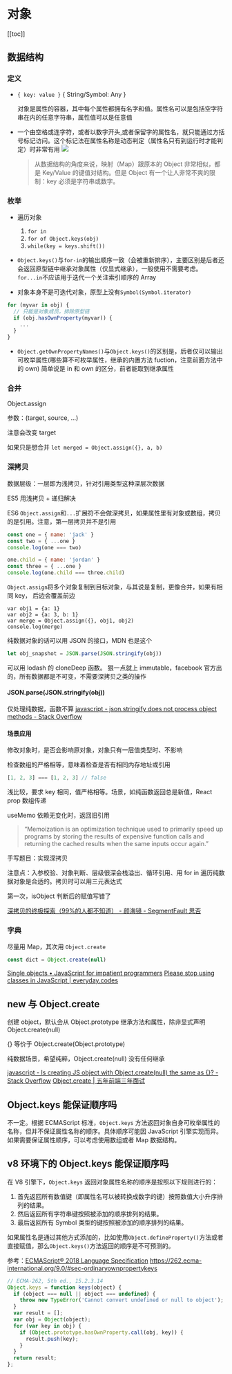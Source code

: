 # 对象
[[toc]]

## 数据结构
### 定义

- `{ key: value }` { String/Symbol: Any }

  对象是属性的容器，其中每个属性都拥有名字和值。属性名可以是包括空字符串在内的任意字符串，属性值可以是任意值

- 一个由空格或连字符，或者以数字开头,或者保留字的属性名，就只能通过方括号标记访问。这个标记法在属性名称是动态判定（属性名只有到运行时才能判定）时非常有用
  ![](http://wx4.sinaimg.cn/large/4e5d3ea7ly1fcj043tniuj206u06h3yj.jpg)
  > 从数据结构的角度来说，映射（Map）跟原本的 Object 非常相似，都是 Key/Value 的键值对结构。但是 Object 有一个让人非常不爽的限制：key 必须是字符串或数字。

### 枚举

-  遍历对象

    1. `for in`
    2. `for of Object.keys(obj)`
    3. `while(key = keys.shift())`

- `Object.keys()`与`for-in`的输出顺序一致（会被重新排序），主要区别是后者还会返回原型链中继承对象属性（仅显式继承），一般使用不需要考虑。`for...in`不应该用于迭代一个关注索引顺序的 Array
-  对象本身不是可迭代对象，原型上没有`Symbol(Symbol.iterator)`

```js
for (myvar in obj) {
  // 只能是对象成员，排除原型链
  if (obj.hasOwnProperty(myvar)) {
    ...
  }
}

```

- `Object.getOwnPropertyNames()`与`Object.keys()`的区别是，后者仅可以输出可枚举属性(哪些算不可枚举属性，继承的内置方法 fuction，注意前面方法中的 own)
  简单说是 in 和 own 的区分，前者能取到继承属性

### 合并
Object.assign

参数：(target, source, ...)

注意会改变 target

如果只是想合并 `let merged = Object.assign({}, a, b)`

### 深拷贝
数据层级：一层即为浅拷贝，针对引用类型这种深层次数据

ES5 用浅拷贝 + 递归解决

ES6 `Object.assign`和`...`扩展符不会做深拷贝，如果属性里有对象或数组，拷贝的是引用。注意，第一层拷贝并不是引用

```js
const one = { name: 'jack' }
const two = { ...one }
console.log(one === two)

one.child = { name: 'jordan' }
const three = { ...one }
console.log(one.child === three.child)
```

`Object.assign`将多个对象复制到目标对象，与其说是复制，更像合并，如果有相同 key， 后边会覆盖前边

```JS
var obj1 = {a: 1}
var obj2 = {a: 3, b: 1}
var merge = Object.assign({}, obj1, obj2)
console.log(merge)
```

纯数据对象的话可以用 JSON 的接口，MDN 也是这个

```js
let obj_snapshot = JSON.parse(JSON.stringify(obj))
```

可以用 lodash 的 cloneDeep 函数。
狠一点就上 immutable，facebook 官方出的，所有数据都是不可变，不需要深拷贝之类的操作

#### JSON.parse(JSON.stringify(obj))
仅处理纯数据，函数不算
[javascript - json.stringify does not process object methods - Stack Overflow](https://stackoverflow.com/questions/18089033/json-stringify-does-not-process-object-methods)

#### 场景应用
修改对象时，是否会影响原对象，对象只有一层值类型时、不影响

检查数组的严格相等，意味着检查是否有相同内存地址或引用
```js
[1, 2, 3] === [1, 2, 3] // false
```

浅比较，要求 key 相同，值严格相等。场景，如纯函数返回总是新值，React prop 数组传递

useMemo 依赖无变化时，返回旧引用

> “Memoization is an optimization technique used to primarily speed up programs by storing the results of expensive function calls and returning the cached results when the same inputs occur again.”

手写题目：实现深拷贝

  注意点：入参校验、对象判断、层级很深会栈溢出、循环引用、用 for in 遍历纯数据对象是合适的。拷贝时可以用三元表达式

  第一次，isObject 判断后的赋值写错了

[深拷贝的终极探索（99%的人都不知道） - 颜海镜 - SegmentFault 思否](https://segmentfault.com/a/1190000016672263)

### 字典

尽量用 Map，其次用 `Object.create`

```js
const dict = Object.create(null)
```

[Single objects • JavaScript for impatient programmers](https://exploringjs.com/impatient-js/ch_single-objects.html#the-pitfalls-of-using-an-object-as-a-dictionary)
[Please stop using classes in JavaScript | everyday.codes](https://everyday.codes/javascript/please-stop-using-classes-in-javascript/)

## new 与 Object.create

创建 object，默认会从 Object.prototype 继承方法和属性，除非显式声明 Object.create(null)

{} 等价于 Object.create(Object.prototype)

纯数据场景，希望纯粹，Object.create(null) 没有任何继承

[javascript - Is creating JS object with Object.create(null) the same as {}? - Stack Overflow](https://stackoverflow.com/questions/15518328/is-creating-js-object-with-object-createnull-the-same-as)
[Object.create | 五年前端三年面试](https://fe.azhubaby.com/JavaScript/Object.create.html)

## Object.keys 能保证顺序吗

不一定。根据 ECMAScript 标准，`Object.keys` 方法返回对象自身可枚举属性的名称，但并不保证属性名称的顺序。具体顺序可能因 JavaScript 引擎实现而异。如果需要保证属性顺序，可以考虑使用数组或者 Map 数据结构。

## v8 环境下的 Object.keys 能保证顺序吗

在 V8 引擎下，`Object.keys` 返回对象属性名称的顺序是按照以下规则进行的：

1.  首先返回所有数值键（即属性名可以被转换成数字的键）按照数值大小升序排列的结果。
2.  然后返回所有字符串键按照被添加的顺序排列的结果。
3.  最后返回所有 Symbol 类型的键按照被添加的顺序排列的结果。

如果属性名是通过其他方式添加的，比如使用`Object.defineProperty()`方法或者直接赋值，那么`Object.keys()`方法返回的顺序是不可预测的。

参考：[ECMAScript® 2018 Language Specification](https://262.ecma-international.org/9.0/#sec-ordinaryownpropertykeys)
https://262.ecma-international.org/9.0/#sec-ordinaryownpropertykeys

```js
// ECMA-262, 5th ed., 15.2.3.14
Object.keys = function keys(object) {
  if (object === null || object === undefined) {
    throw new TypeError('Cannot convert undefined or null to object');
  }
  var result = [];
  var obj = Object(object);
  for (var key in obj) {
    if (Object.prototype.hasOwnProperty.call(obj, key)) {
      result.push(key);
    }
  }
  return result;
};

```